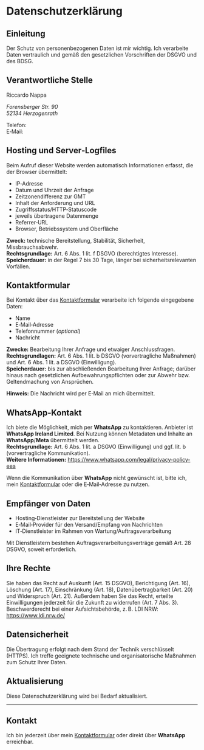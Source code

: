 # Datenschutzerklärung

## Einleitung

Der Schutz von personenbezogenen Daten ist mir wichtig. Ich verarbeite Daten vertraulich und gemäß den gesetzlichen Vorschriften der DSGVO und des BDSG.

## Verantwortliche Stelle

<p class="lead">Riccardo Nappa</p>

<address class="mb-3">
    Forensberger Str. 90<br>
    52134 Herzogenrath
</address>

Telefon: <span id="contact-phone" class="tap-target"></span>&nbsp;<span class="contact-whatsapp tap-target text-decoration-none"></span>  
E‑Mail: <span class="contact-email tap-target"></span>

## Hosting und Server‑Logfiles

Beim Aufruf dieser Website werden automatisch Informationen erfasst, die der Browser übermittelt:

- IP‑Adresse
- Datum und Uhrzeit der Anfrage
- Zeitzonendifferenz zur GMT
- Inhalt der Anforderung und URL
- Zugriffsstatus/HTTP‑Statuscode
- jeweils übertragene Datenmenge
- Referrer‑URL
- Browser, Betriebssystem und Oberfläche

**Zweck:** technische Bereitstellung, Stabilität, Sicherheit, Missbrauchsabwehr.  
**Rechtsgrundlage:** Art. 6 Abs. 1 lit. f DSGVO (berechtigtes Interesse).  
**Speicherdauer:** in der Regel 7 bis 30 Tage, länger bei sicherheitsrelevanten Vorfällen.

## Kontaktformular

Bei Kontakt über das [Kontaktformular](/kontakt) verarbeite ich folgende eingegebene Daten:

- Name
- E‑Mail‑Adresse
- Telefonnummer (_optional_)
- Nachricht

**Zwecke:** Bearbeitung Ihrer Anfrage und etwaiger Anschlussfragen.  
**Rechtsgrundlagen:** Art. 6 Abs. 1 lit. b DSGVO (vorvertragliche Maßnahmen) und Art. 6 Abs. 1 lit. a DSGVO (Einwilligung).  
**Speicherdauer:** bis zur abschließenden Bearbeitung Ihrer Anfrage; darüber hinaus nach gesetzlichen Aufbewahrungspflichten oder zur Abwehr bzw. Geltendmachung von Ansprüchen.

**Hinweis:** Die Nachricht wird per E‑Mail an mich übermittelt.

## WhatsApp‑Kontakt

Ich biete die Möglichkeit, mich per **WhatsApp** zu kontaktieren. Anbieter ist **WhatsApp Ireland Limited**. Bei Nutzung können Metadaten und Inhalte an **WhatsApp**/**Meta** übermittelt werden.  
**Rechtsgrundlage:** Art. 6 Abs. 1 lit. a DSGVO (Einwilligung) und ggf. lit. b (vorvertragliche Kommunikation).  
**Weitere Informationen:** https://www.whatsapp.com/legal/privacy-policy-eea

Wenn die Kommunikation über **WhatsApp** nicht gewünscht ist, bitte ich, mein [Kontaktformular](/kontakt) oder die E‑Mail‑Adresse <span class="contact-email" class="tap-target"></span> zu nutzen.

## Empfänger von Daten

- Hosting‑Dienstleister zur Bereitstellung der Website
- E‑Mail‑Provider für den Versand/Empfang von Nachrichten
- IT‑Dienstleister im Rahmen von Wartung/Auftragsverarbeitung

Mit Dienstleistern bestehen Auftragsverarbeitungsverträge gemäß Art. 28 DSGVO, soweit erforderlich.

## Ihre Rechte

Sie haben das Recht auf Auskunft (Art. 15 DSGVO), Berichtigung (Art. 16), Löschung (Art. 17), Einschränkung (Art. 18), Datenübertragbarkeit (Art. 20) und Widerspruch (Art. 21). Außerdem haben Sie das Recht, erteilte Einwilligungen jederzeit für die Zukunft zu widerrufen (Art. 7 Abs. 3).  
Beschwerderecht bei einer Aufsichtsbehörde, z. B. LDI NRW: https://www.ldi.nrw.de/

## Datensicherheit

Die Übertragung erfolgt nach dem Stand der Technik verschlüsselt (HTTPS). Ich treffe geeignete technische und organisatorische Maßnahmen zum Schutz Ihrer Daten.

## Aktualisierung

Diese Datenschutzerklärung wird bei Bedarf aktualisiert.

---

## Kontakt

Ich bin jederzeit über mein [Kontaktformular](/kontakt) oder direkt über <span class="contact-whatsapp tap-target text-decoration-none"><strong>WhatsApp</strong></span> erreichbar.
